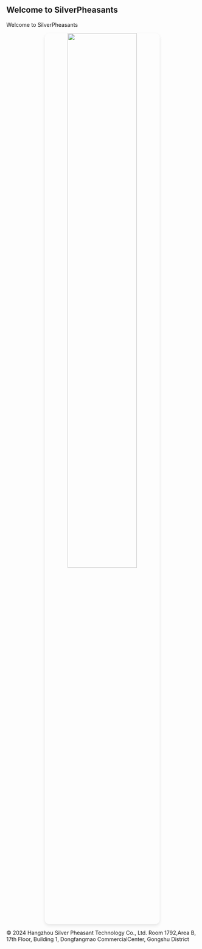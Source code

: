 ## Welcome to SilverPheasants

Welcome to SilverPheasants
<div align="center">
  <a href="https://www.baidu.com">
    <img src="https://SilverPheasant.github.io/Texture/SolitaireFish/sf.png" 
         width="60%" 
         style="border-radius: 12px; box-shadow: 0 4px 8px rgba(0,0,0,0.1);">
  </a>
</div>









© 2024 Hangzhou Silver Pheasant Technology Co., Ltd.
Room 1792,Area B, 17th Floor, Building 1, Dongfangmao CommercialCenter, Gongshu District
